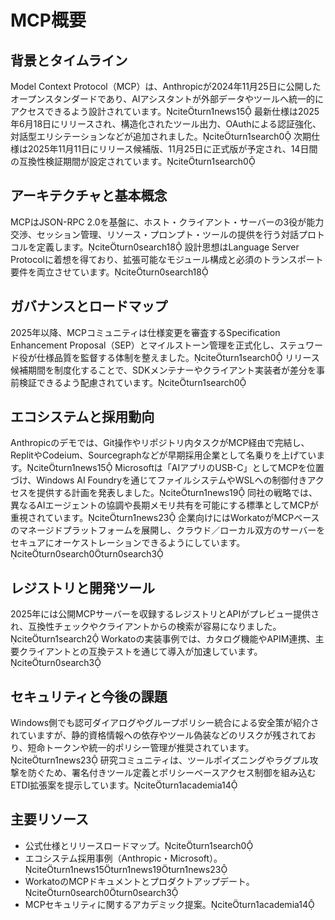 # MCP概要

## 背景とタイムライン
Model Context Protocol（MCP）は、Anthropicが2024年11月25日に公開したオープンスタンダードであり、AIアシスタントが外部データやツールへ統一的にアクセスできるよう設計されています。citeturn1news15
最新仕様は2025年6月18日にリリースされ、構造化されたツール出力、OAuthによる認証強化、対話型エリシテーションなどが追加されました。citeturn1search0
次期仕様は2025年11月11日にリリース候補版、11月25日に正式版が予定され、14日間の互換性検証期間が設定されています。citeturn1search0

## アーキテクチャと基本概念
MCPはJSON-RPC 2.0を基盤に、ホスト・クライアント・サーバーの3役が能力交渉、セッション管理、リソース・プロンプト・ツールの提供を行う対話プロトコルを定義します。citeturn0search18
設計思想はLanguage Server Protocolに着想を得ており、拡張可能なモジュール構成と必須のトランスポート要件を両立させています。citeturn0search18

## ガバナンスとロードマップ
2025年以降、MCPコミュニティは仕様変更を審査するSpecification Enhancement Proposal（SEP）とマイルストーン管理を正式化し、ステュワード役が仕様品質を監督する体制を整えました。citeturn1search0
リリース候補期間を制度化することで、SDKメンテナーやクライアント実装者が差分を事前検証できるよう配慮されています。citeturn1search0

## エコシステムと採用動向
Anthropicのデモでは、Git操作やリポジトリ内タスクがMCP経由で完結し、ReplitやCodeium、Sourcegraphなどが早期採用企業として名乗りを上げています。citeturn1news15
Microsoftは「AIアプリのUSB-C」としてMCPを位置づけ、Windows AI Foundryを通じてファイルシステムやWSLへの制御付きアクセスを提供する計画を発表しました。citeturn1news19
同社の戦略では、異なるAIエージェントの協調や長期メモリ共有を可能にする標準としてMCPが重視されています。citeturn1news23
企業向けにはWorkatoがMCPベースのマネージドプラットフォームを展開し、クラウド／ローカル双方のサーバーをセキュアにオーケストレーションできるようにしています。citeturn0search0turn0search3

## レジストリと開発ツール
2025年には公開MCPサーバーを収録するレジストリとAPIがプレビュー提供され、互換性チェックやクライアントからの検索が容易になりました。citeturn1search2
Workatoの実装事例では、カタログ機能やAPIM連携、主要クライアントとの互換テストを通じて導入が加速しています。citeturn0search3

## セキュリティと今後の課題
Windows側でも認可ダイアログやグループポリシー統合による安全策が紹介されていますが、静的資格情報への依存やツール偽装などのリスクが残されており、短命トークンや統一的ポリシー管理が推奨されています。citeturn1news23
研究コミュニティは、ツールポイズニングやラグプル攻撃を防ぐため、署名付きツール定義とポリシーベースアクセス制御を組み込むETDI拡張案を提示しています。citeturn1academia14

## 主要リソース
- 公式仕様とリリースロードマップ。citeturn1search0
- エコシステム採用事例（Anthropic・Microsoft）。citeturn1news15turn1news19turn1news23
- WorkatoのMCPドキュメントとプロダクトアップデート。citeturn0search0turn0search3
- MCPセキュリティに関するアカデミック提案。citeturn1academia14
